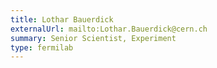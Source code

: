 ```yaml
---
title: Lothar Bauerdick
externalUrl: mailto:Lothar.Bauerdick@cern.ch
summary: Senior Scientist, Experiment
type: fermilab
---
```

